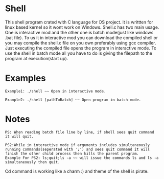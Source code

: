 # Shell
This shell program crated with C language for OS project. It is writtten for linux based kernel so it wont work on Windows.
Shell.c has two main usage. One is interactive mod and the other one is batch mode(just like windows .bat file).
To us it in interactive mod you can download the compiled shell or you may compile the shell.c file on you own preferably using
gcc compiler. Just executing the compiled file opens the program in interactive mode.
To use the shell in batch mode all you have to do is giving the filepath to the program at execution(start up).

# Examples
```
Example1: ./shell ~~ Open in interactive mode.

Example2: ./shell [pathToBatch] ~~ Open program in batch mode.
```

# Notes
```
PS: When reading batch file line by line, if shell sees quit command it will quit.

PS2:While in interactive mode if arguments includes simultaneously running commands(seperated with ';') and sees quit command it will
finish the other child process then kills the parent program.
Example For PS2: ls;quit;ls -a ~~ will issue the commands ls and ls -a simultaneously then quit.
```

Cd command is working like a charm :) and theme of the shell is pirate.
